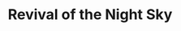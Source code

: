 ---
title: "Revival of the Night Sky"
index:
  - revival-of-the-night-sky
permalink: /feats/revival-of-the-night-sky/
excerpt: ""
---